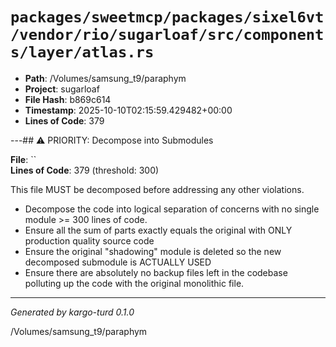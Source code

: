 # `packages/sweetmcp/packages/sixel6vt/vendor/rio/sugarloaf/src/components/layer/atlas.rs`

- **Path**: /Volumes/samsung_t9/paraphym
- **Project**: sugarloaf
- **File Hash**: b869c614  
- **Timestamp**: 2025-10-10T02:15:59.429482+00:00  
- **Lines of Code**: 379

---## ⚠️ PRIORITY: Decompose into Submodules

**File**: ``  
**Lines of Code**: 379 (threshold: 300)

This file MUST be decomposed before addressing any other violations.

- Decompose the code into logical separation of concerns with no single module >= 300 lines of code. 
- Ensure all the sum of parts exactly equals the original with ONLY production quality source code
- Ensure the original "shadowing" module is deleted so the new decomposed submodule is ACTUALLY USED
- Ensure there are absolutely no backup files left in the codebase polluting up the code with the original monolithic file.

------

*Generated by kargo-turd 0.1.0*

/Volumes/samsung_t9/paraphym